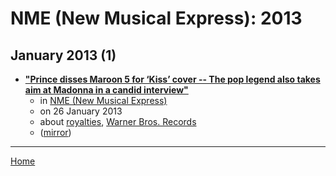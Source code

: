 # NME (New Musical Express): 2013

## January 2013 (1)

 - [**"Prince disses Maroon 5 for ‘Kiss’ cover -- The pop legend also takes aim at Madonna in a candid interview"**](https://www.nme.com/news/music/prince-209-1258812)
    - in [NME (New Musical Express)](../../../publications/k-o/nme-new-musical-express/index.md)
    - on 26 January 2013
    - about [royalties](../../../topics/royalties/index.md), [Warner Bros. Records](../../../topics/warner-bros-records/index.md)
    - ([mirror](https://web.archive.org/web/*/https://www.nme.com/news/music/prince-209-1258812))

----

[Home](../index.md)
